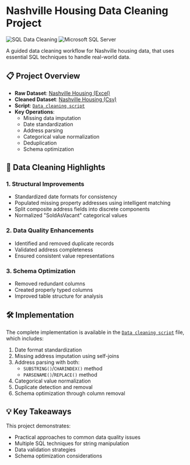 # Nashville Housing Data Cleaning Project

![SQL Data Cleaning](https://img.shields.io/badge/SQL-Data%20Cleaning-blue) 
![Microsoft SQL Server](https://img.shields.io/badge/Microsoft%20SQL%20Server-CC2927?logo=microsoft-sql-server&logoColor=white)

A guided data cleaning workflow for Nashville housing data, that uses essential SQL techniques to handle real-world data.

## 📋 Project Overview
- **Raw Dataset**: [Nashville Housing (Excel)](/data/Nashville%20Housing%20Data%20for%20Data%20Cleaning.xlsx)
- **Cleaned Dataset**: [Nashville Housing (Csv)](/data/Nashville%20Housing%20Cleaned.csv)
- **Script**: [`Data cleaning script`](/scripts/cleaning.sql)
- **Key Operations**:
  - Missing data imputation
  - Date standardization
  - Address parsing
  - Categorical value normalization
  - Deduplication
  - Schema optimization

## 🧹 Data Cleaning Highlights

### 1. Structural Improvements
- Standardized date formats for consistency
- Populated missing property addresses using intelligent matching
- Split composite address fields into discrete components
- Normalized "SoldAsVacant" categorical values

### 2. Data Quality Enhancements
- Identified and removed duplicate records
- Validated address completeness
- Ensured consistent value representations

### 3. Schema Optimization
- Removed redundant columns
- Created properly typed columns
- Improved table structure for analysis

## 🛠️ Implementation
The complete implementation is available in the [`Data cleaning script`](/scripts/cleaning.sql) file, which includes:

1. Date format standardization
2. Missing address imputation using self-joins
3. Address parsing with both:
   - `SUBSTRING()`/`CHARINDEX()` method
   - `PARSENAME()`/`REPLACE()` method
4. Categorical value normalization
5. Duplicate detection and removal
6. Schema optimization through column removal

## 💡 Key Takeaways
This project demonstrates:
- Practical approaches to common data quality issues
- Multiple SQL techniques for string manipulation
- Data validation strategies
- Schema optimization considerations

